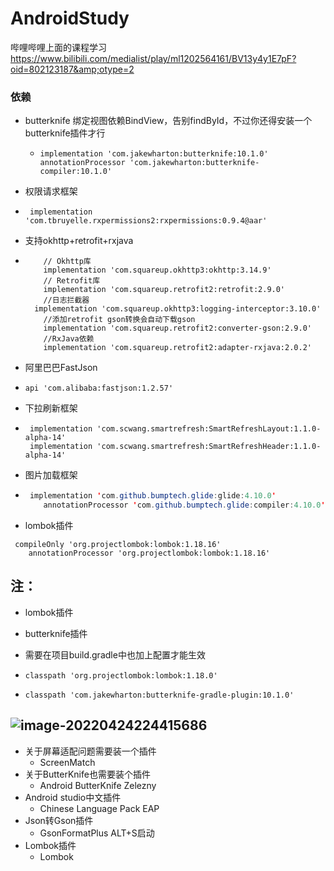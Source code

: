 # AndroidStudy

哔哩哔哩上面的课程学习   https://www.bilibili.com/medialist/play/ml1202564161/BV13y4y1E7pF?oid=802123187&amp;otype=2



### 依赖

* butterknife  绑定视图依赖BindView，告别findById，不过你还得安装一个butterknife插件才行

  * ```
    implementation 'com.jakewharton:butterknife:10.1.0'
    annotationProcessor 'com.jakewharton:butterknife-compiler:10.1.0'
    ```

* 权限请求框架

* ```
   implementation 'com.tbruyelle.rxpermissions2:rxpermissions:0.9.4@aar'
   ```
  
* 支持okhttp+retrofit+rxjava

* ```
      // Okhttp库
      implementation 'com.squareup.okhttp3:okhttp:3.14.9'
      // Retrofit库
      implementation 'com.squareup.retrofit2:retrofit:2.9.0'
      //日志拦截器
    implementation 'com.squareup.okhttp3:logging-interceptor:3.10.0'
      //添加retrofit gson转换会自动下载gson
      implementation 'com.squareup.retrofit2:converter-gson:2.9.0'
      //RxJava依赖
      implementation 'com.squareup.retrofit2:adapter-rxjava:2.0.2'
  ```
  
*  阿里巴巴FastJson

* ```
  api 'com.alibaba:fastjson:1.2.57'
  ```

* 下拉刷新框架

* ```
   implementation 'com.scwang.smartrefresh:SmartRefreshLayout:1.1.0-alpha-14'
   implementation 'com.scwang.smartrefresh:SmartRefreshHeader:1.1.0-alpha-14'
  ```

* 图片加载框架

* ```java
   implementation 'com.github.bumptech.glide:glide:4.10.0'
      annotationProcessor 'com.github.bumptech.glide:compiler:4.10.0'
  ```

* lombok插件

```
 compileOnly 'org.projectlombok:lombok:1.18.16'
    annotationProcessor 'org.projectlombok:lombok:1.18.16'
```

## 注：

* lombok插件

* butterknife插件

* 需要在项目build.gradle中也加上配置才能生效

* ```
  classpath 'org.projectlombok:lombok:1.18.0' 
  ```

* ```
  classpath 'com.jakewharton:butterknife-gradle-plugin:10.1.0' 
  ```

## ![image-20220424224415686](C:\Users\zcq\AppData\Roaming\Typora\typora-user-images\image-20220424224415686.png)

* 关于屏幕适配问题需要装一个插件
  * ScreenMatch
* 关于ButterKnife也需要装个插件
  * Android ButterKnife Zelezny
* Android studio中文插件
  * Chinese Language Pack EAP
* Json转Gson插件
  * GsonFormatPlus    ALT+S启动
* Lombok插件
  * Lombok
